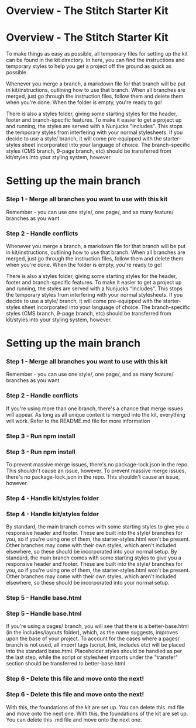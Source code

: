 # Overview - The Stitch Starter Kit

# Overview - The Stitch Starter Kit

To make things as easy as possible, all temporary files for setting up the kit can be found in the kit directory. In
here, you can find the instructions and temporary styles to help you get a project off the ground as quick as possible.

Whenever you merge a branch, a markdown file for that branch will be put in kit/instructions, outlining how to use that
branch. When all branches are merged, just go through the instruction files, follow them and delete them when you're
done. When the folder is empty, you're ready to go!

There is also a styles folder, giving some starting styles for the header, footer and branch-specific features. To make
it easier to get a project up and running, the styles are served with a Nunjucks "Includes". This stops the temporary
styles from interfering with your normal stylesheets. If you decide to use a style/ branch, it will come pre-equipped
with the starter-styles sheet incorporated into your language of choice. The branch-specific styles (CMS branch, 9-page
branch, etc) should be transferred from kit/styles into your styling system, however.

<!--  -->

# Setting up the main branch

### Step 1 - Merge all branches you want to use with this kit

Remember - you can use one style/, one page/, and as many feature/ branches as you want

### Step 2 - Handle conflicts

Whenever you merge a branch, a markdown file for that branch will be put in kit/instructions, outlining how to use that
branch. When all branches are merged, just go through the instruction files, follow them and delete them when you're
done. When the folder is empty, you're ready to go!

There is also a styles folder, giving some starting styles for the header, footer and branch-specific features. To make
it easier to get a project up and running, the styles are served with a Nunjucks "Includes". This stops the temporary
styles from interfering with your normal stylesheets. If you decide to use a style/ branch, it will come pre-equipped
with the starter-styles sheet incorporated into your language of choice. The branch-specific styles (CMS branch, 9-page
branch, etc) should be transferred from kit/styles into your styling system, however.

<!--  -->

# Setting up the main branch

### Step 1 - Merge all branches you want to use with this kit

Remember - you can use one style/, one page/, and as many feature/ branches as you want

### Step 2 - Handle conflicts

If you're using more than one branch, there's a chance that merge issues will appear. As long as all unique content is
merged into the kit, everything will work. Refer to the README.md file for more information

### Step 3 - Run npm install

### Step 3 - Run npm install

To prevent massive merge issues, there's no package-lock.json in the repo. This shouldn't cause an issue, however. To
prevent massive merge issues, there's no package-lock.json in the repo. This shouldn't cause an issue, however.

### Step 4 - Handle kit/styles folder

### Step 4 - Handle kit/styles folder

By standard, the main branch comes with some starting styles to give you a responsive header and footer. These are built
into the style/ branches for you, so if you're using one of them, the starter-styles.html won't be present. Other
branches may come with their own styles, which aren't included elsewhere, so these should be incorporated into your
normal setup. By standard, the main branch comes with some starting styles to give you a responsive header and footer.
These are built into the style/ branches for you, so if you're using one of them, the starter-styles.html won't be
present. Other branches may come with their own styles, which aren't included elsewhere, so these should be incorporated
into your normal setup.

### Step 5 - Handle base.html

### Step 5 - Handle base.html

If you're using a pages/ branch, you will see that there is a better-base.html (in the includes/layouts folder), which,
as the name suggests, improves upon the base of your project. To account for the cases where a pages/ branch is not
used, all import tags (script, link, includes etc) will be placed into the standard base.html. Placeholder styles should
be handled as per the last step, while the script or stylesheet imports under the "transfer" section should be
transferred to better-base.html

### Step 6 - Delete this file and move onto the next!

### Step 6 - Delete this file and move onto the next!

With this, the foundations of the kit are set up. You can delete this .md file and move onto the next one. With this,
the foundations of the kit are set up. You can delete this .md file and move onto the next one.
